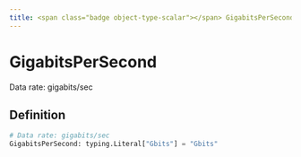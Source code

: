 ```yaml
---
title: <span class="badge object-type-scalar"></span> GigabitsPerSecond
---
```

# <span class="badge object-type-scalar"></span> GigabitsPerSecond

Data rate: gigabits/sec

## Definition

```python
# Data rate: gigabits/sec
GigabitsPerSecond: typing.Literal["Gbits"] = "Gbits"
```
